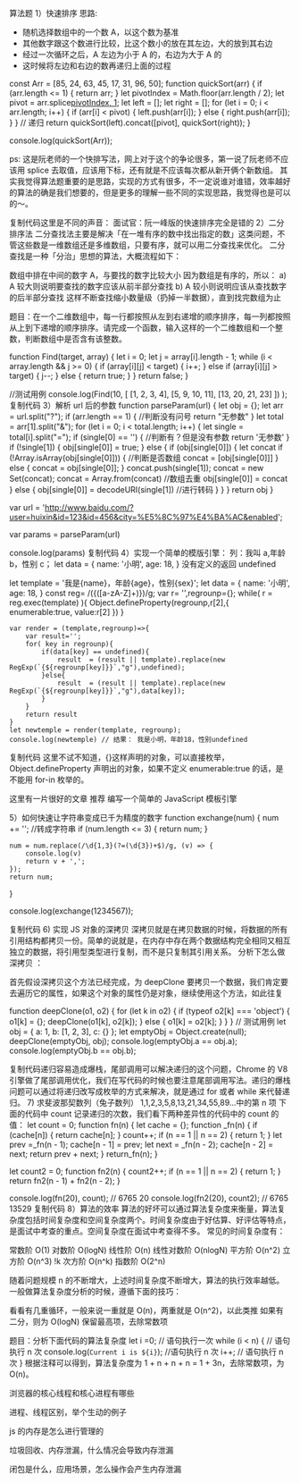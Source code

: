算法题
1）快速排序
思路:

- 随机选择数组中的一个数 A，以这个数为基准
- 其他数字跟这个数进行比较，比这个数小的放在其左边，大的放到其右边
- 经过一次循环之后，A 左边为小于 A 的，右边为大于 A 的
- 这时候将左边和右边的数再递归上面的过程

const Arr = [85, 24, 63, 45, 17, 31, 96, 50];
function quickSort(arr) {
if (arr.length <= 1) {
return arr;
}
let pivotIndex = Math.floor(arr.length / 2);
let pivot = arr.splice[pivotIndex, 1](0);
let left = [];
let right = [];
for (let i = 0; i < arr.length; i++) {
if (arr[i] < pivot) {
left.push(arr[i]);
} else {
right.push(arr[i]);
}
}
// 递归
return quickSort(left).concat([pivot], quickSort(right));
}

console.log(quickSort(Arr));

ps:
这是阮老师的一个快排写法，网上对于这个的争论很多，第一说了阮老师不应该用 splice 去取值，应该用下标，还有就是不应该每次都从新开俩个新数组。
其实我觉得算法题重要的是思路，实现的方式有很多，不一定说谁对谁错，效率越好的算法的确是我们想要的，但是更多的理解一些不同的实现思路，我觉得也是可以的～。

复制代码这里是不同的声音： 面试官：阮一峰版的快速排序完全是错的
2）二分排序法
二分查找法主要是解决「在一堆有序的数中找出指定的数」这类问题，不管这些数是一维数组还是多维数组，只要有序，就可以用二分查找来优化。
二分查找是一种「分治」思想的算法，大概流程如下：

数组中排在中间的数字 A，与要找的数字比较大小
因为数组是有序的，所以： a) A 较大则说明要查找的数字应该从前半部分查找 b) A
较小则说明应该从查找数字的后半部分查找
这样不断查找缩小数量级（扔掉一半数据），直到找完数组为止

题目：在一个二维数组中，每一行都按照从左到右递增的顺序排序，每一列都按照从上到下递增的顺序排序。请完成一个函数，输入这样的一个二维数组和一个整数，判断数组中是否含有该整数。

function Find(target, array) {
let i = 0;
let j = array[i].length - 1;
while (i < array.length && j >= 0) {
if (array[i][j] < target) {
i++;
} else if (array[i][j] > target) {
j--;
} else {
return true;
}
}
return false;
}

//测试用例
console.log(Find(10, [
[1, 2, 3, 4],
[5, 9, 10, 11],
[13, 20, 21, 23]
])
);
复制代码 3）解析 url 后的参数
function parseParam(url) {
let obj = {};
let arr = url.split("?");
if (arr.length == 1) { //判断没有问号
return "无参数"
}
let total = arr[1].split("&");
for (let i = 0; i < total.length; i++) {
let single = total[i].split("=");
if (single[0] == '') { //判断有？但是没有参数
return '无参数'
}
if (!single[1]) {
obj[single[0]] = true;
} else {
if (obj[single[0]]) {
let concat
if (!Array.isArray(obj[single[0]])) { //判断是否数组
concat = [obj[single[0]]]
} else {
concat = obj[single[0]];
}
concat.push(single[1]);
concat = new Set(concat);
concat = Array.from(concat) //数组去重
obj[single[0]] = concat
} else {
obj[single[0]] = decodeURI(single[1]) //进行转码
}
}
}
return obj
}

var url = '<http://www.baidu.com/?user=huixin&id=123&id=456&city=%E5%8C%97%E4%BA%AC&enabled>';

var params = parseParam(url)

console.log(params)
复制代码 4）实现一个简单的模版引擎：
列：我叫 a,年龄 b，性别 c；
let data = {
name: '小明',
age: 18,
}
没有定义的返回 undefined

let template = '我是{name}，年龄{age}，性别{sex}';
let data = {
name: '小明',
age: 18,
}
const reg= /({([a-zA-Z]+)})/g;
var r= '',regrounp={};
while( r = reg.exec(template) ){
Object.defineProperty(regrounp,r[2],{
enumerable:true,
value:r[2]
})
}

    var render = (template,regrounp)=>{
        var result='';
        for( key in regrounp){
            if(data[key] == undefined){
                result  = (result || template).replace(new RegExp(`{${regrounp[key]}}`,"g"),undefined);
            }else{
                result  = (result || template).replace(new RegExp(`{${regrounp[key]}}`,"g"),data[key]);
            }
        }
        return result
    }
    let newtemple = render(template, regrounp);
    console.log(newtemple) // 结果： 我是小明，年龄18，性别undefined

复制代码
这里不试不知道，{}这样声明的对象，可以直接枚举，Object.defineProperty 声明出的对象，如果不定义 enumerable:true 的话，是不能用 for-in 枚举的。

这里有一片很好的文章 推荐 编写一个简单的 JavaScript 模板引擎

5）如何快速让字符串变成已千为精度的数字
function exchange(num) {
num += ''; //转成字符串
if (num.length <= 3) {
return num;
}

    num = num.replace(/\d{1,3}(?=(\d{3})+$)/g, (v) => {
        console.log(v)
        return v + ',';
    });
    return num;

}

console.log(exchange(1234567));

复制代码 6) 实现 JS 对象的深拷贝
深拷贝就是在拷贝数据的时候，将数据的所有引用结构都拷贝一份。简单的说就是，在内存中存在两个数据结构完全相同又相互独立的数据，将引用型类型进行复制，而不是只复制其引用关系。
分析下怎么做 深拷贝 ：

首先假设深拷贝这个方法已经完成，为 deepClone
要拷贝一个数据，我们肯定要去遍历它的属性，如果这个对象的属性仍是对象，继续使用这个方法，如此往复

function deepClone(o1, o2) {
for (let k in o2) {
if (typeof o2[k] === 'object') {
o1[k] = {};
deepClone(o1[k], o2[k]);
} else {
o1[k] = o2[k];
}
}
}
// 测试用例
let obj = {
a: 1,
b: [1, 2, 3],
c: {}
};
let emptyObj = Object.create(null);
deepClone(emptyObj, obj);
console.log(emptyObj.a == obj.a);
console.log(emptyObj.b == obj.b);

复制代码递归容易造成爆栈，尾部调用可以解决递归的这个问题，Chrome 的 V8 引擎做了尾部调用优化，我们在写代码的时候也要注意尾部调用写法。递归的爆栈问题可以通过将递归改写成枚举的方式来解决，就是通过 for 或者 while 来代替递归。 7) 求斐波那契数列（兔子数列） 1,1,2,3,5,8,13,21,34,55,89...中的第 n 项
下面的代码中 count 记录递归的次数，我们看下两种差异性的代码中的 count 的值：
let count = 0;
function fn(n) {
let cache = {};
function \_fn(n) {
if (cache[n]) {
return cache[n];
}
count++;
if (n == 1 || n == 2) {
return 1;
}
let prev =\_fn(n - 1);
cache[n - 1] = prev;
let next = \_fn(n - 2);
cache[n - 2] = next;
return prev + next;
}
return_fn(n);
}

let count2 = 0;
function fn2(n) {
count2++;
if (n == 1 || n == 2) {
return 1;
}
return fn2(n - 1) + fn2(n - 2);
}

console.log(fn(20), count); // 6765 20
console.log(fn2(20), count2); // 6765 13529
复制代码 8）算法的效率
算法的好坏可以通过算法复杂度来衡量，算法复杂度包括时间复杂度和空间复杂度两个。时间复杂度由于好估算、好评估等特点，是面试中考查的重点。空间复杂度在面试中考查得不多。
常见的时间复杂度有：

常数阶 O(1)
对数阶 O(logN)
线性阶 O(n)
线性对数阶 O(nlogN)
平方阶 O(n^2)
立方阶 O(n^3)
!k 次方阶 O(n^k)
指数阶 O(2^n)

随着问题规模 n 的不断增大，上述时间复杂度不断增大，算法的执行效率越低。
一般做算法复杂度分析的时候，遵循下面的技巧：

看看有几重循环，一般来说一重就是 O(n)，两重就是 O(n^2)，以此类推
如果有二分，则为 O(logN)
保留最高项，去除常数项

题目：分析下面代码的算法复杂度
let i =0; // 语句执行一次
while (i < n) { // 语句执行 n 次
console.log(`Current i is ${i}`); //语句执行 n 次
i++; // 语句执行 n 次
}
根据注释可以得到，算法复杂度为 1 + n + n + n = 1 + 3n，去除常数项，为 O(n)。

浏览器的核心线程和核心进程有哪些

进程、线程区别，举个生动的例子

js 的内存是怎么进行管理的

垃圾回收、内存泄漏，什么情况会导致内存泄漏

闭包是什么，应用场景，怎么操作会产生内存泄漏
